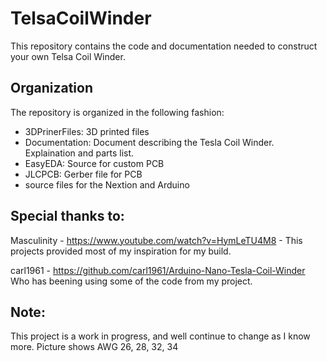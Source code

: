 # TelsaCoilWinder

This repository contains the code and documentation needed to construct your own Telsa Coil Winder.    

## Organization

The repository is organized in the following fashion:
- 3DPrinerFiles:  3D printed files
- Documentation:  Document describing the Tesla Coil Winder.  Explaination and parts list.
- EasyEDA: Source for custom PCB
- JLCPCB:  Gerber file for PCB
- source files for the Nextion and Arduino 

## Special thanks to:

Masculinity -  https://www.youtube.com/watch?v=HymLeTU4M8 - This projects provided most of my inspiration for my build.

carl1961 - https://github.com/carl1961/Arduino-Nano-Tesla-Coil-Winder   Who has beening using some of the code from my project.

## Note:

This project is a work in progress, and well continue to change as I know more.  Picture shows AWG 26, 28, 32, 34




